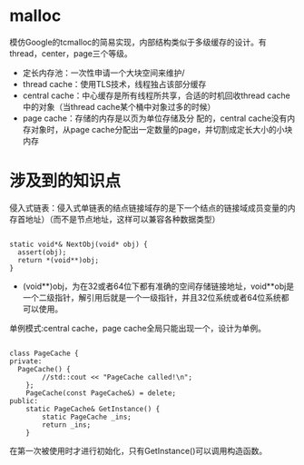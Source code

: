 # malloc
模仿Google的tcmalloc的简易实现，内部结构类似于多级缓存的设计。有thread，center，page三个等级。
- 定长内存池：一次性申请一个大块空间来维护/
- thread cache：使用TLS技术，线程独占该部分缓存
- central cache：中心缓存是所有线程所共享，合适的时机回收thread cache中的对象（当thread cache某个桶中对象过多的时候）
- page cache：存储的内存是以页为单位存储及分 配的，central cache没有内存对象时，从page cache分配出一定数量的page，并切割成定长大小的小块内存

# 涉及到的知识点

侵入式链表：侵入式单链表的结点链接域存的是下一个结点的链接域成员变量的内存首地址）（而不是节点地址，这样可以兼容各种数据类型）
<pre><code>
static void*& NextObj(void* obj) {
  assert(obj);
  return *(void**)obj;
}
</code></pre>
 * (void**)obj，为在32或者64位下都有准确的空间存储链接地址，void**obj是一个二级指针，解引用后就是一个一级指针，并且32位系统或者64位系统都可以使用。

单例模式:central cache，page cache全局只能出现一个，设计为单例。
<pre><code>
class PageCache {
private:
  PageCache() {
		//std::cout << "PageCache called!\n";
	};
	PageCache(const PageCache&) = delete;
public:
  	static PageCache& GetInstance() {
		static PageCache _ins;
		return _ins;
	}
</code></pre>
在第一次被使用时才进行初始化，只有GetInstance()可以调用构造函数。
